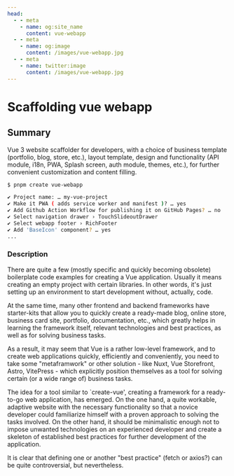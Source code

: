 ```yaml
---
head:
  - - meta
    - name: og:site_name
      content: vue-webapp
  - - meta
    - name: og:image
      content: /images/vue-webapp.jpg
  - - meta
    - name: twitter:image
      content: /images/vue-webapp.jpg
---
```


# Scaffolding vue webapp

## Summary

Vue 3 website scaffolder for developers, with a choice of business template (portfolio, blog, store, etc.), layout template, design and functionality (API module, i18n, PWA, Splash screen, auth module, themes, etc.), for further convenient customization and content filling.

```sh
$ pnpm create vue-webapp

✔ Project name: … my-vue-project
✔ Make it PWA ( adds service worker and manifest )? … yes
✔ Add Github Action Workflow for publishing it on GitHub Pages? … no
✔ Select navigation drawer › TouchSlideoutDrawer
✔ Select webapp footer › RichFooter
✔ Add 'BaseIcon' component? … yes
...
```

### Description

There are quite a few (mostly specific and quickly becoming obsolete) boilerplate code examples for creating a Vue application. Usually it means creating an empty project with certain libraries. In other words, it's just setting up an environment to start development without, actually, code.

At the same time, many other frontend and backend frameworks have starter-kits that allow you to quickly create a ready-made blog, online store, business card site, portfolio, documentation, etc., which greatly helps in learning the framework itself, relevant technologies and best practices, as well as for solving business tasks.

As a result, it may seem that Vue is a rather low-level framework, and to create web applications quickly, efficiently and conveniently, you need to take some "metaframwork" or other solution - like Nuxt, Vue Storefront, Astro, VitePress - which explicitly position themselves as a tool for solving certain (or a wide range of) business tasks.

The idea for a tool similar to `create-vue', creating a framework for a ready-to-go web application, has emerged. On the one hand, a quite workable, adaptive website with the necessary functionality so that a novice developer could familiarize himself with a proven approach to solving the tasks involved. On the other hand, it should be minimalistic enough not to impose unwanted technologies on an experienced developer and create a skeleton of established best practices for further development of the application.

It is clear that defining one or another "best practice" (fetch or axios?) can be quite controversial, but nevertheless.
